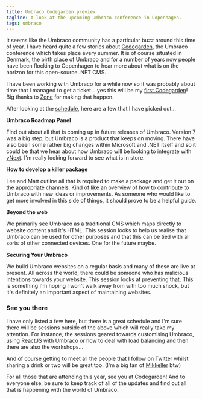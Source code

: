 ```yaml
---
title: Umbraco Codegarden preview
tagline: A look at the upcoming Umbraco conference in Copenhagen.
tags: umbraco
---
```


It seems like the Umbraco community has a particular buzz around this time of year. I have heard quite a few stories about [Codegarden](http://codegarden15.com/), the Umbraco conference which takes place every summer. It is of course situated in Denmark, the birth place of Umbraco and for a number of years now people have been flocking to Copenhagen to hear more about what is on the horizon for this open-source .NET CMS.

I have been working with Umbraco for a while now so it was probably about time that I managed to get a ticket... yes this will be my [first Codegarden](http://uhangout.co.uk/videos/ep061-with-the-umbraco-community-pre-codegarden15/)! Big thanks to [Zone](https://www.thisiszone.com/join) for making that happen.

After looking at the [schedule](http://codegarden15.com/schedule), here are a few that I have picked out...

**Umbraco Roadmap Panel**

Find out about all that is coming up in future releases of Umbraco. Version 7 was a big step, but Umbraco is a product that keeps on moving. There have also been some rather big changes within Microsoft and .NET itself and so it could be that we hear about how Umbraco will be looking to integrate with [vNext](https://github.com/aspnet/home). I'm really looking forward to see what is in store.

**How to develop a killer package**

Lee and Matt outline all that is required to make a package and get it out on the appropriate channels. Kind of like an overview of how to contribute to Umbraco with new ideas or improvements. As someone who would like to get more involved in this side of things, it should prove to be a helpful guide.
 
**Beyond the web**

We primarily see Umbraco as a traditional CMS which maps directly to website content and it's HTML. This session looks to help us realise that Umbraco can be used for other purposes and that this can be tied with all sorts of other connected devices. One for the future maybe.

**Securing Your Umbraco**

We build Umbraco websites on a regular basis and many of these are live at present. All across the world, there could be someone who has malicious intentions towards your website. This session looks at preventing that. This is something I'm hoping I won't walk away from with too much shock, but it's definitely an important aspect of maintaining websites.

### See you there

I have only listed a few here, but there is a great schedule and I'm sure there will be sessions outside of the above which will really take my attention. For instance, the sessions geared towards customising Umbraco, using ReactJS with Umbraco or how to deal with load balancing and then there are also the workshops...

And of course getting to meet all the people that I follow on Twitter whilst sharing a drink or two will be great too. (I'm a big fan of [Mikkeller](http://mikkeller.dk/) btw)

For all those that are attending this year, see you at Codegarden! And to everyone else, be sure to keep track of all of the updates and find out all that is happening with the world of Umbraco.



